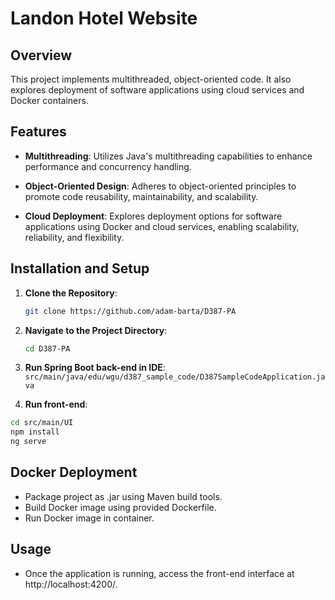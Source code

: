 # Landon Hotel Website

## Overview

This project implements multithreaded, object-oriented code. It also explores deployment of software applications using cloud services and Docker containers.

## Features

- **Multithreading**: Utilizes Java's multithreading capabilities to enhance performance and concurrency handling.

- **Object-Oriented Design**: Adheres to object-oriented principles to promote code reusability, maintainability, and scalability.

- **Cloud Deployment**: Explores deployment options for software applications using Docker and cloud services, enabling scalability, reliability, and flexibility.

## Installation and Setup

1. **Clone the Repository**:
   ```bash
   git clone https://github.com/adam-barta/D387-PA
   ```

2. **Navigate to the Project Directory**:
   ```bash
   cd D387-PA
   ```

3. **Run Spring Boot back-end in IDE**: `src/main/java/edu/wgu/d387_sample_code/D387SampleCodeApplication.java`

4. **Run front-end**:
```bash
cd src/main/UI
npm install
ng serve
```

## Docker Deployment

- Package project as .jar using Maven build tools.
- Build Docker image using provided Dockerfile.
- Run Docker image in container.

## Usage

- Once the application is running, access the front-end interface at http://localhost:4200/.
